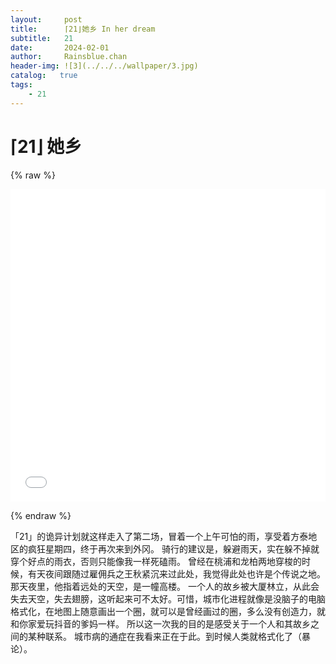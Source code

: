 ```yaml
---
layout:     post
title:      ⌈21⌋她乡 In her dream
subtitle:   21
date:       2024-02-01
author:     Rainsblue.chan
header-img: ![3](../../../wallpaper/3.jpg)
catalog:   true
tags:
    - 21
---
```


# ⌈21⌋ 她乡

{% raw %}

<iframe src="//player.bilibili.com/player.html?aid=1600089373&bvid=BV1v2421L7Fd&cid=1428952025&p=1&autoplay=0" allowfullscreen="allowfullscreen" width="100%" height="500" scrolling="no" frameborder="0" sandbox="allow-top-navigation allow-same-origin allow-forms allow-scripts"> </iframe> 

{% endraw %}

「21」的诡异计划就这样走入了第二场，冒着一个上午可怕的雨，享受着方泰地区的疯狂星期四，终于再次来到外冈。 骑行的建议是，躲避雨天，实在躲不掉就穿个好点的雨衣，否则只能像我一样死磕雨。 曾经在桃浦和龙柏两地穿梭的时候，有天夜间跟随过雇佣兵之王秋紧沉来过此处，我觉得此处也许是个传说之地。那天夜里，他指着远处的天空，是一幢高楼。 一个人的故乡被大厦林立，从此会失去天空，失去翅膀，这听起来可不太好。可惜，城市化进程就像是没脑子的电脑格式化，在地图上随意画出一个圈，就可以是曾经画过的圈，多么没有创造力，就和你家爱玩抖音的爹妈一样。 所以这一次我的目的是感受关于一个人和其故乡之间的某种联系。 城市病的通症在我看来正在于此。到时候人类就格式化了（暴论）。



